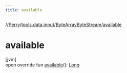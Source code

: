 ```yaml
---
title: available
---
```

//[Perry](../../../index.html)/[tools.data.input](../index.html)/[ByteArrayByteStream](index.html)/[available](available.html)



# available



[jvm]\
open override fun [available](available.html)(): [Long](https://kotlinlang.org/api/latest/jvm/stdlib/kotlin/-long/index.html)




